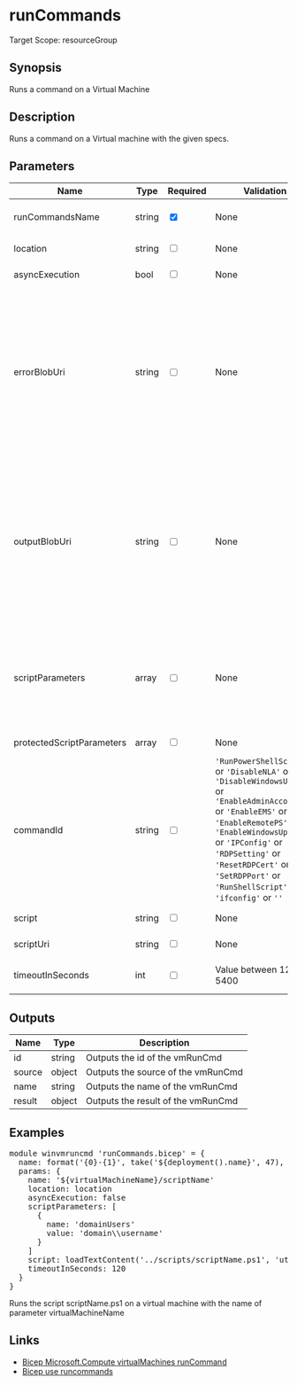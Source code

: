 # runCommands

Target Scope: resourceGroup

## Synopsis
Runs a command on a Virtual Machine

## Description
Runs a command on a Virtual machine with the given specs.

## Parameters
| Name | Type | Required | Validation | Default value | Description |
| -- |  -- | -- | -- | -- | -- |
| runCommandsName | string | <input type="checkbox" checked> | None | <pre></pre> | The name for the Run Command resource.<br>Example:<br>'&#36;{virtualMachineName}/myScriptName' |
| location | string | <input type="checkbox"> | None | <pre>resourceGroup().location</pre> | The Virtual Machine location. |
| asyncExecution | bool | <input type="checkbox"> | None | <pre>false</pre> | Optional. If set to true, provisioning will complete as soon as the script starts and will not wait for script to complete. |
| errorBlobUri | string | <input type="checkbox"> | None | <pre>''</pre> | Optional. The Azure storage blob where script error stream can be uploaded to. Upload a blob (e.g error.txt) and create a SAS token.<br>The template deployment outputs do not include the script execution outputs.<br>If you want to see the err outputs you can see it in the blobs using the errorBlobUri parameters.<br>Once the execution is completed, you will be able to download the output from blob container in the Storage Account.<br>Make sure to use unique blob names with multiple vm runs or they will be overwritten.<br>Example:<br>'https://stgaccountname.&#36;{environment().suffixes.storage}/error?sp=racwdl&st=2022-10-10T12:22:15Z&se=2022-10-10T20:22:15Z&spr=https&sv=2021-06-08&sr=c&sig=TOyBPkQIDISVjIxNeXy0lM1Nbne%2FyP5EydXH3juOLY%3D' |
| outputBlobUri | string | <input type="checkbox"> | None | <pre>''</pre> | Optional. The Azure storage blob where script output stream can be uploaded to. Upload a blob (e.g output.txt) and create a SAS token.<br>The template deployment outputs do not include the script execution outputs.<br>If you want to see stdout outputs you can see it in the blobs using the outputBlobUri parameters.<br>Once the execution is completed, you will be able to download the output from blob container in the Storage Account.<br>Make sure to use unique blob names with multiple vm runs or they will be overwritten.<br>Example:<br>'https://stgaccountname.&#36;{environment().suffixes.storage}/output?sp=racwdl&st=2022-10-10T12:22:15Z&se=2022-10-10T20:22:15Z&spr=https&sv=2021-06-08&sr=c&sig=TOyBPkQIDISVjIxNeXy0lM1Nbne%2FyP5EydXH3juOLQY%3' |
| scriptParameters | array | <input type="checkbox"> | None | <pre>[]</pre> | The parameters used by the script. Required properties for Windows VMs are: name, value, and for Linux VMs are: value<br>Example:<br>[<br>&nbsp;&nbsp;&nbsp;{<br>&nbsp;&nbsp;&nbsp;&nbsp;&nbsp;name: 'adminUsers'<br>&nbsp;&nbsp;&nbsp;&nbsp;&nbsp;value: 'domain\\username'<br>&nbsp;&nbsp;&nbsp;}<br>] |
| protectedScriptParameters | array | <input type="checkbox"> | None | <pre>[]</pre> | The protected parameters used by the script. Required properties for Windows VMs are: name, value, and for Linux VMs are: value |
| commandId | string | <input type="checkbox"> | `'RunPowerShellScript'` or `'DisableNLA'` or `'DisableWindowsUpdate'` or `'EnableAdminAccount'` or `'EnableEMS'` or `'EnableRemotePS'` or `'EnableWindowsUpdate'` or `'IPConfig'` or `'RDPSetting'` or `'ResetRDPCert'` or `'SetRDPPort'` or `'RunShellScript'` or `'ifconfig'` or `''` | <pre>''</pre> | Specifies a commandId of predefined built-in script. i.e. \'RunPowerShellScript\' for Windows or \'RunShellScript\' for Linux<br>Do not specify this parameter together with the 'script' or 'scriptUri' parameters. |
| script | string | <input type="checkbox"> | None | <pre>''</pre> | The script content to be executed on the VM. required when the commandId and scriptUri are not specified. |
| scriptUri | string | <input type="checkbox"> | None | <pre>''</pre> | The script download location. required when the commandId and script are not specified. |
| timeoutInSeconds | int | <input type="checkbox"> | Value between 120-5400 | <pre>120</pre> | The timeout in seconds to execute the run command. Minimum value is 120 seconds (2 minutes) and default value is 300 seconds (5 minutes). Maximum value is 5400 seconds (90 minutes). |
## Outputs
| Name | Type | Description |
| -- |  -- | -- |
| id | string | Outputs the id of the vmRunCmd |
| source | object | Outputs the source of the vmRunCmd |
| name | string | Outputs the name of the vmRunCmd |
| result | object | Outputs the result of the vmRunCmd |
## Examples
<pre>
module winvmruncmd 'runCommands.bicep' = {
  name: format('{0}-{1}', take('${deployment().name}', 47), 'runWinCmd')
  params: {
    name: '${virtualMachineName}/scriptName'
    location: location
    asyncExecution: false
    scriptParameters: [
      {
        name: 'domainUsers'
        value: 'domain\\username'
      }
    ]
    script: loadTextContent('../scripts/scriptName.ps1', 'utf-8')
    timeoutInSeconds: 120
  }
}
</pre>
<p>Runs the script scriptName.ps1 on a virtual machine with the name of parameter virtualMachineName</p>

## Links
- [Bicep Microsoft.Compute virtualMachines runCommand](https://learn.microsoft.com/en-us/azure/templates/microsoft.compute/virtualmachines/runcommands?pivots=deployment-language-bicep)<br>
- [Bicep use runcommands](https://github.com/tyconsulting/BlogPosts/tree/master/Azure-Bicep/vm-run-cmd)


